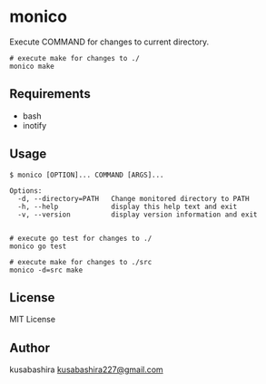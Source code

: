 monico
======

Execute COMMAND for changes to current directory.

```
# execute make for changes to ./
monico make
```

Requirements
-----------

- bash
- inotify

Usage
-----

```
$ monico [OPTION]... COMMAND [ARGS]...

Options:
  -d, --directory=PATH   Change monitored directory to PATH
  -h, --help             display this help text and exit
  -v, --version          display version information and exit


# execute go test for changes to ./
monico go test

# execute make for changes to ./src
monico -d=src make
```

License
-------

MIT License

Author
------

kusabashira <kusabashira227@gmail.com>
